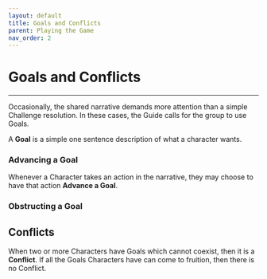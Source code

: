 ```yaml
---
layout: default
title: Goals and Conflicts
parent: Playing the Game
nav_order: 2
--- 
```


# Goals and Conflicts

---

Occasionally, the shared narrative demands more attention than a simple Challenge resolution. In these cases, the Guide calls for the group to use Goals.

A **Goal** is a simple one sentence description of what a character wants. 

### Advancing a Goal

Whenever a Character takes an action in the narrative, they may choose to have that action **Advance a Goal**. 

### Obstructing a Goal 



## Conflicts

When two or more Characters have Goals which cannot coexist, then it is a **Conflict**. If all the Goals Characters have can come to fruition, then there is no Conflict.
